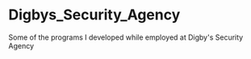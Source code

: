 # Digbys_Security_Agency
Some of the programs I developed while employed at Digby's Security Agency
